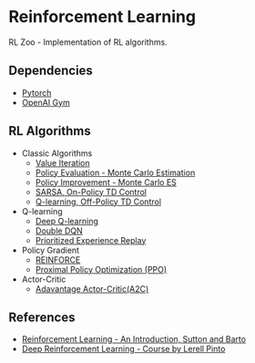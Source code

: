 # Reinforcement Learning

RL Zoo - Implementation of RL algorithms.

## Dependencies

- [Pytorch](https://pytorch.org/)
- [OpenAI Gym](https://gym.openai.com/docs/#installation)

## RL Algorithms

- Classic Algorithms
  - [Value Iteration](https://github.com/grohith327/Reinforcement-Learning/blob/master/Value%20Iteration.ipynb)
  - [Policy Evaluation - Monte Carlo Estimation](https://github.com/grohith327/Reinforcement-Learning/blob/master/Policy%20Evalutaion%20-%20Monte%20Carlo.ipynb)
  - [Policy Improvement - Monte Carlo ES](https://github.com/grohith327/Reinforcement-Learning/blob/master/Policy%20Improvement%20-%20Monte%20Carlo%20ES.ipynb)
  - [SARSA, On-Policy TD Control](https://github.com/grohith327/Reinforcement-Learning/blob/master/SARSA%20-%20On%20Policy%20TD%20Control.ipynb)
  - [Q-learning, Off-Policy TD Control](https://github.com/grohith327/Reinforcement-Learning/blob/master/Q-learning%20off-Policy%20TD%20control.ipynb)
- Q-learning
  - [Deep Q-learning](https://github.com/grohith327/Reinforcement-Learning/blob/master/Deep%20Q%20Learning.ipynb)
  - [Double DQN](https://github.com/grohith327/Reinforcement-Learning/blob/master/Double%20DQN.ipynb)
  - [Prioritized Experience Replay](https://github.com/grohith327/Reinforcement-Learning/blob/master/Prioritized%20Experience%20Replay.ipynb)
- Policy Gradient
    - [REINFORCE](https://github.com/grohith327/Reinforcement-Learning/blob/master/REINFORCE.ipynb)
    - [Proximal Policy Optimization (PPO)](https://github.com/grohith327/Reinforcement-Learning/blob/master/PPO.ipynb)
- Actor-Critic
    - [Adavantage Actor-Critic(A2C)](https://github.com/grohith327/Reinforcement-Learning/blob/master/A2C.ipynb)

## References

- [Reinforcement Learning - An Introduction, Sutton and Barto](http://incompleteideas.net/book/RLbook2020.pdf)
- [Deep Reinforcement Learning - Course by Lerell Pinto](https://www.youtube.com/playlist?list=PLE1BmmkA4lXDUKVlTQkLoiFn8eLkEGeN2)
